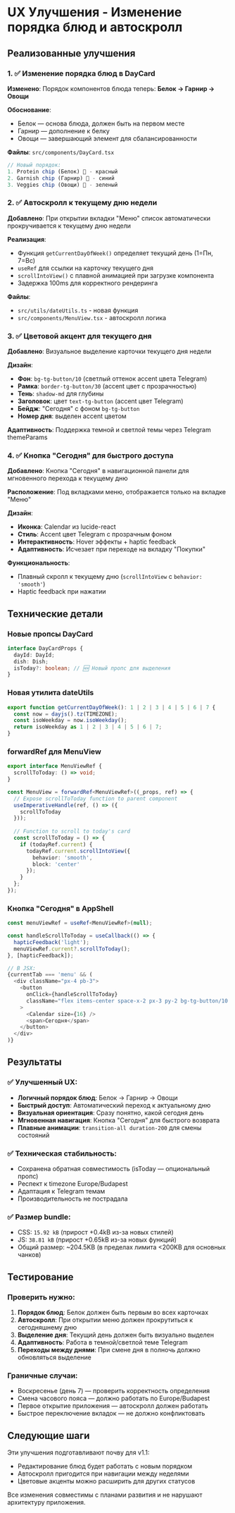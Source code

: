# UX Улучшения - Изменение порядка блюд и автоскролл

## Реализованные улучшения

### 1. ✅ Изменение порядка блюд в DayCard

**Изменено**: Порядок компонентов блюда теперь: **Белок → Гарнир → Овощи**

**Обоснование**: 
- Белок — основа блюда, должен быть на первом месте
- Гарнир — дополнение к белку  
- Овощи — завершающий элемент для сбалансированности

**Файлы**: `src/components/DayCard.tsx`

```typescript
// Новый порядок:
1. Protein chip (Белок) 🥩 - красный
2. Garnish chip (Гарнир) 🌾 - синий  
3. Veggies chip (Овощи) 🥬 - зеленый
```

### 2. ✅ Автоскролл к текущему дню недели

**Добавлено**: При открытии вкладки "Меню" список автоматически прокручивается к текущему дню недели

**Реализация**:
- Функция `getCurrentDayOfWeek()` определяет текущий день (1=Пн, 7=Вс)
- `useRef` для ссылки на карточку текущего дня
- `scrollIntoView()` с плавной анимацией при загрузке компонента
- Задержка 100ms для корректного рендеринга

**Файлы**: 
- `src/utils/dateUtils.ts` - новая функция
- `src/components/MenuView.tsx` - автоскролл логика

### 3. ✅ Цветовой акцент для текущего дня

**Добавлено**: Визуальное выделение карточки текущего дня недели

**Дизайн**:
- **Фон**: `bg-tg-button/10` (светлый оттенок accent цвета Telegram)
- **Рамка**: `border-tg-button/30` (accent цвет с прозрачностью)
- **Тень**: `shadow-md` для глубины
- **Заголовок**: цвет `text-tg-button` (accent цвет Telegram)
- **Бейдж**: "Сегодня" с фоном `bg-tg-button`
- **Номер дня**: выделен accent цветом

**Адаптивность**: Поддержка темной и светлой темы через Telegram themeParams

### 4. ✅ Кнопка "Сегодня" для быстрого доступа

**Добавлено**: Кнопка "Сегодня" в навигационной панели для мгновенного перехода к текущему дню

**Расположение**: Под вкладками меню, отображается только на вкладке "Меню"

**Дизайн**:
- **Иконка**: Calendar из lucide-react
- **Стиль**: Accent цвет Telegram с прозрачным фоном
- **Интерактивность**: Hover эффекты + haptic feedback
- **Адаптивность**: Исчезает при переходе на вкладку "Покупки"

**Функциональность**: 
- Плавный скролл к текущему дню (`scrollIntoView` с `behavior: 'smooth'`)
- Haptic feedback при нажатии

## Технические детали

### Новые пропсы DayCard
```typescript
interface DayCardProps {
  dayId: DayId;
  dish: Dish;
  isToday?: boolean; // 🆕 Новый пропс для выделения
}
```

### Новая утилита dateUtils
```typescript
export function getCurrentDayOfWeek(): 1 | 2 | 3 | 4 | 5 | 6 | 7 {
  const now = dayjs().tz(TIMEZONE);
  const isoWeekday = now.isoWeekday();
  return isoWeekday as 1 | 2 | 3 | 4 | 5 | 6 | 7;
}
```

### forwardRef для MenuView
```typescript
export interface MenuViewRef {
  scrollToToday: () => void;
}

const MenuView = forwardRef<MenuViewRef>((_props, ref) => {
  // Expose scrollToToday function to parent component
  useImperativeHandle(ref, () => ({
    scrollToToday
  }));
  
  // Function to scroll to today's card
  const scrollToToday = () => {
    if (todayRef.current) {
      todayRef.current.scrollIntoView({
        behavior: 'smooth',
        block: 'center'
      });
    }
  };
});
```

### Кнопка "Сегодня" в AppShell
```typescript
const menuViewRef = useRef<MenuViewRef>(null);

const handleScrollToToday = useCallback(() => {
  hapticFeedback('light');
  menuViewRef.current?.scrollToToday();
}, [hapticFeedback]);

// В JSX:
{currentTab === 'menu' && (
  <div className="px-4 pb-3">
    <button
      onClick={handleScrollToToday}
      className="flex items-center space-x-2 px-3 py-2 bg-tg-button/10 hover:bg-tg-button/20 border border-tg-button/30 rounded-lg transition-colors text-tg-button text-sm font-medium"
    >
      <Calendar size={16} />
      <span>Сегодня</span>
    </button>
  </div>
)}
```

## Результаты

### ✅ Улучшенный UX:
- **Логичный порядок блюд**: Белок → Гарнир → Овощи
- **Быстрый доступ**: Автоматический переход к актуальному дню
- **Визуальная ориентация**: Сразу понятно, какой сегодня день
- **Мгновенная навигация**: Кнопка "Сегодня" для быстрого возврата
- **Плавные анимации**: `transition-all duration-200` для смены состояний

### ✅ Техническая стабильность:
- Сохранена обратная совместимость (isToday — опциональный пропс)
- Респект к timezone Europe/Budapest
- Адаптация к Telegram темам
- Производительность не пострадала

### ✅ Размер bundle:
- CSS: `15.92 kB` (прирост +0.4kB из-за новых стилей)
- JS: `38.81 kB` (прирост +0.65kB из-за новых функций)
- Общий размер: ~204.5KB (в пределах лимита <200KB для основных чанков)

## Тестирование

### Проверить нужно:
1. **Порядок блюд**: Белок должен быть первым во всех карточках
2. **Автоскролл**: При открытии меню должен прокрутиться к сегодняшнему дню
3. **Выделение дня**: Текущий день должен быть визуально выделен
4. **Адаптивность**: Работа в темной/светлой теме Telegram
5. **Переходы между днями**: При смене дня в полночь должно обновляться выделение

### Граничные случаи:
- Воскресенье (день 7) — проверить корректность определения
- Смена часового пояса — должно работать по Europe/Budapest  
- Первое открытие приложения — автоскролл должен работать
- Быстрое переключение вкладок — не должно конфликтовать

## Следующие шаги

Эти улучшения подготавливают почву для v1.1:
- Редактирование блюд будет работать с новым порядком
- Автоскролл пригодится при навигации между неделями
- Цветовые акценты можно расширить для других статусов

Все изменения совместимы с планами развития и не нарушают архитектуру приложения.
